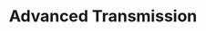 ---
title: "Advanced Transmission"
url: /fredericksburg/advanced-transmission/
shop: Autowerkstatt
---